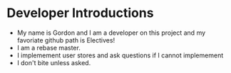 Developer Introductions
======
* My name is Gordon and I am a developer on this project and my favoriate github path is Electives!
* I am a rebase master.
* I implemement user stores and ask questions if I cannot implemement
* I don't bite unless asked.

